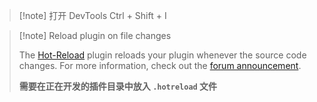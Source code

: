 > [!note] 打开 DevTools
> Ctrl + Shift + I

> [!note] Reload plugin on file changes
> 
> The [Hot-Reload](https://github.com/pjeby/hot-reload) plugin reloads your plugin whenever the source code changes.
> For more information, check out the [forum announcement](https://forum.obsidian.md/t/plugin-release-for-developers-hot-reload-the-plugin-s-youre-developing/12185).
> 
> **需要在正在开发的插件目录中放入 `.hotreload` 文件**
